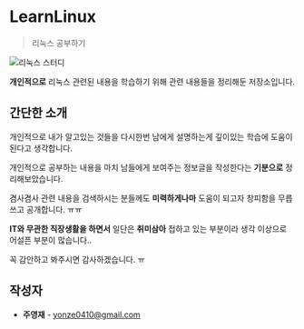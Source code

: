 # LearnLinux

> 리눅스 공부하기

![리눅스 스터디](https://img.shields.io/badge/LearnLinux-ZuYonZe-green)

**개인적으로** 리눅스 관련된 내용을 학습하기 위해 관련 내용들을 정리해둔 저장소입니다.

## 간단한 소개

개인적으로 내가 알고있는 것들을 다시한번 남에게 설명하는게 깊이있는 학습에 도움이 된다고 생각합니다.

개인적으로 공부하는 내용을 마치 남들에게 보여주는 정보글을 작성한다는 **기분으로** 정리해보았습니다.

겸사겸사 관련 내용을 검색하시는 분들께도 **미력하게나마** 도움이 되고자 창피함을 무릅쓰고 공개합니다. ㅠㅠ

**IT와 무관한 직장생활을 하면서** 일단은 **취미삼아** 접하고 있는 부분이라 생각 이상으로 어설픈 부분이 많습니다..

꼭 감안하고 봐주시면 감사하겠습니다. ㅠ

## 작성자

* **주영재** - yonze0410@gmail.com
